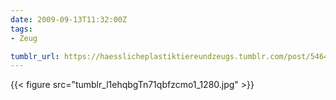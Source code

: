 ```yaml
---
date: 2009-09-13T11:32:00Z
tags:
- Zeug

tumblr_url: https://haesslicheplastiktiereundzeugs.tumblr.com/post/546403647
---
```

{{< figure src="tumblr_l1ehqbgTn71qbfzcmo1_1280.jpg" >}}
